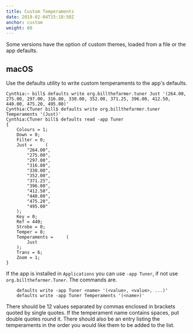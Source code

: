 ```yaml
---
title: Custom Temperaments
date: 2019-02-04T15:18:50Z
anchor: custom
weight: 60
---
```


Some versions have the option of custom themes, loaded from a file or
the app defaults.

## macOS

Use the defaults utility to write custom temperaments to the app's defaults.

```
Cynthia:~ bill$ defaults write org.billthefarmer.tuner Just '(264.00, 275.00, 297.00, 316.80, 330.00, 352.00, 371.25, 396.00, 412.50, 440.00, 475.20, 495.00)'
Cynthia:CTuner bill$ defaults write org.billthefarmer.tuner Temperaments '(Just)'
Cynthia:CTuner bill$ defaults read -app Tuner
{
    Colours = 1;
    Down = 0;
    Filter = 0;
    Just =     (
        "264.00",
        "275.00",
        "297.00",
        "316.80",
        "330.00",
        "352.00",
        "371.25",
        "396.00",
        "412.50",
        "440.00",
        "475.20",
        "495.00"
    );
    Key = 0;
    Ref = 440;
    Strobe = 0;
    Temper = 8;
    Temperaments =     (
        Just
    );
    Trans = 6;
    Zoom = 1;
}
```

If the app is installed in `Applications` you can use `-app Tuner`, if
not use `org.billthefarmer.Tuner`. The commands are.

```
    defaults write -app Tuner <name> '(<value>, <value>, ...)'
    defaults write -app Tuner Temperaments '(<name>)'
```

There should be 12 values separated by commas enclosed in brackets
quoted by single quotes. If the temperament name contains spaces, put
double quotes round it. There should also be an entry listing the
temperaments in the order you would like them to be added to the list.